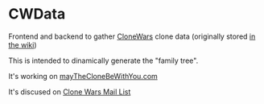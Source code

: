CWData
======

Frontend and backend to gather [CloneWars](http://www.reprap.org/wiki/Proyecto_Clone_Wars) clone data (originally stored [in the wiki](http://www.reprap.org/wiki/Clone_Wars:_El_imperio_de_los_clones/es))

This is intended to dinamically generate the "family tree".

It's working on [mayTheCloneBeWithYou.com](http://maytheclonebewithyou.com)

It's discused on [Clone Wars Mail List](https://groups.google.com/forum/#!topic/asrob-uc3m-impresoras-3d/zeqdsB9W-VQ)
